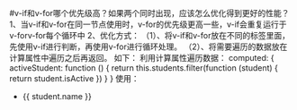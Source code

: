 #v-if和v-for哪个优先级高？如果两个同时出现，应该怎么优化得到更好的性能？
  1、当v-if和v-for在同一节点使用时，v-for的优先级更高一些，v-if会重复运行于v-forv-for每个循环中
  2、优化方式：
     （1）、将v-if和v-for放在不同的标签里面，先使用v-if进行判断，再使用v-for进行循环处理。
     （2）、将需要遍历的数据放在计算属性中遍历之后再返回。
     如下：
     利用计算属性遍历数据：
     computed: {
        activeStudent: function () {
        return this.students.filter(function (student) {
        return student.isActive
        })
      }
    }
    使用：
    <ul>
        <li
            v-for="student in activeStudent"
            :key="student.id"
            >
            {{ student.name }}
        </li>
    </ul>




